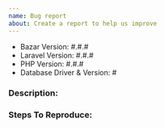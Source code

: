 ```yaml
---
name: Bug report
about: Create a report to help us improve
---
```


- Bazar Version: #.#.#
- Laravel Version: #.#.#
- PHP Version: #.#.#
- Database Driver & Version: #

### Description:

### Steps To Reproduce:
